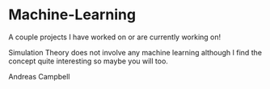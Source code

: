 # Machine-Learning

A couple projects I have worked on or are currently working on!

Simulation Theory does not involve any machine learning although I find the
concept quite interesting so maybe you will too.

Andreas Campbell
